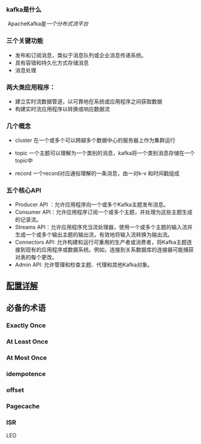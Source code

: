 

### kafka是什么

​	ApacheKafka是*一个分布式流平台*

### 三个关键功能

- 发布和订阅消息，类似于消息队列或企业消息传递系统。
- 具有容错和持久化方式存储消息
- 消息处理

### 两大类应用程序：

- 建立实时流数据管道，以可靠地在系统或应用程序之间获取数据
- 构建实时流应用程序以转换或响应数据流

### 几个概念

- cluster  在一个或多个可以跨越多个数据中心的服务器上作为集群运行

- topic     一个主题可以理解为一个类别的消息，kafka将一个类别消息存储在一个topic中

- record   一个record对应通俗理解的一条消息，由一对k-v 和时间戳组成

### 五个核心API

- Producer API ：允许应用程序向一个或多个Kafka主题发布消息。
- Consumer API：允许应用程序订阅一个或多个主题，并处理为这些主题生成的记录流。
- Streams API：允许应用程序充当流处理器，使用一个或多个主题的输入流并生成一个或多个输出主题的输出流，有效地将输入流转换为输出流。
- Connectors API: 允许构建和运行可重用的生产者或消费者，将Kafka主题连接到现有的应用程序或数据系统。例如，连接到关系数据库的连接器可能捕获对表的每个更改。
- Admin API: 允许管理和检查主题、代理和其他Kafka对象。











## [配置详解](https://kafka.apache.org/21/documentation.html#producerconfigs)





























## 必备的术语

### Exactly Once

### At Least Once

### At Most Once

### idempotence

### offset

### Pagecache

### ISR

LEO

